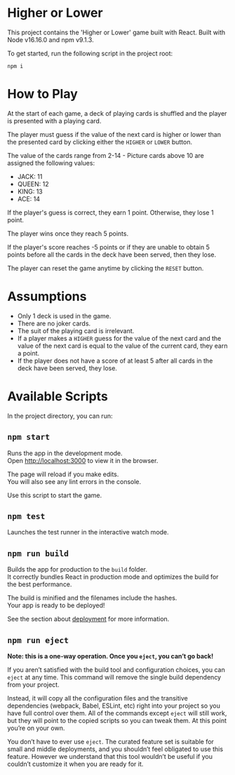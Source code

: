 # Higher or Lower

This project contains the 'Higher or Lower' game built with React.
Built with Node v16.16.0 and npm v9.1.3.

To get started, run the following script in the project root:
```
npm i
```

# How to Play

At the start of each game, a deck of playing cards is shuffled and
the player is presented with a playing card. 

The player must guess if the value of the next card is higher 
or lower than the presented card by clicking either the `HIGHER` or `LOWER` button.

The value of the cards range from 2-14 - Picture cards above 10 are assigned the following values:
- JACK: 11
- QUEEN: 12
- KING: 13
- ACE: 14

If the player's guess is correct, they earn 1 point. Otherwise, they lose 1 point.

The player wins once they reach 5 points.

If the player's score reaches -5 points or if they are unable to obtain 5 points before
all the cards in the deck have been served, then they lose. 

The player can reset the game anytime by clicking the `RESET` button.

# Assumptions
- Only 1 deck is used in the game.
- There are no joker cards.
- The suit of the playing card is irrelevant.
- If a player makes a `HIGHER` guess for the value of the next card and the value of the next card is
  equal to the value of the current card, they earn a point.
- If the player does not have a score of at least 5 after all cards in the deck have been served, they lose.

# Available Scripts

In the project directory, you can run:

## `npm start`

Runs the app in the development mode.\
Open [http://localhost:3000](http://localhost:3000) to view it in the browser.

The page will reload if you make edits.\
You will also see any lint errors in the console.

Use this script to start the game.

## `npm test`

Launches the test runner in the interactive watch mode.

## `npm run build`

Builds the app for production to the `build` folder.\
It correctly bundles React in production mode and optimizes the build for the best performance.

The build is minified and the filenames include the hashes.\
Your app is ready to be deployed!

See the section about [deployment](https://facebook.github.io/create-react-app/docs/deployment) for more information.

## `npm run eject`

**Note: this is a one-way operation. Once you `eject`, you can’t go back!**

If you aren’t satisfied with the build tool and configuration choices, you can `eject` at any time. This command will remove the single build dependency from your project.

Instead, it will copy all the configuration files and the transitive dependencies (webpack, Babel, ESLint, etc) right into your project so you have full control over them. All of the commands except `eject` will still work, but they will point to the copied scripts so you can tweak them. At this point you’re on your own.

You don’t have to ever use `eject`. The curated feature set is suitable for small and middle deployments, and you shouldn’t feel obligated to use this feature. However we understand that this tool wouldn’t be useful if you couldn’t customize it when you are ready for it.
